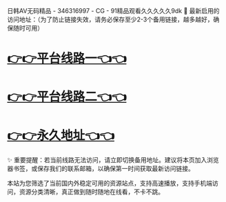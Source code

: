 日韩AV无码精品 - 346316997 - CG - 91精品观看久久久久久9dk
🌟 最新启用的访问地址：（为了防止链接失效，请务必保存至少2-3个备用链接，越多越好，确保随时可用）

# [👉👉平台线路一👈👈](https://za52.run)

# [👉👉平台线路二👈👈](https://za53.run)

# [👉👉永久地址👈👈](https://za51.run)

✨ 重要提醒：若当前线路无法访问，请立即切换备用地址。建议将本页加入浏览器书签，或保存我们的联系邮箱，以确保第一时间获取最新访问链接。

本站为您筛选了当前国内外稳定可用的资源站点，支持高速播放，支持手机端访问，资源分类清晰，真正做到随时随地在线看，不卡不跳。

